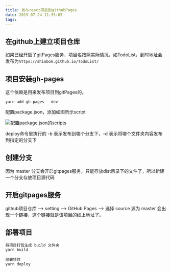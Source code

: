```yaml
---
title: 发布react项目到githubPages
date: 2019-07-24 11:35:05
tags:
---
```


## 在github上建立项目仓库

如果已经开启了gitPages服务，项目名按照实际情况，如TodoList，到时地址会发布为`https://shiobom.github.io/TodoList/`

## 项目安装gh-pages

这个依赖是用来发布项目到gitPages的。

```
yarn add gh-pages --dev
```

配置package.json，添加如图所示script

![配置package.json的scripts](http://chuantu.xyz/t6/702/1563940025x977013264.png)

deploy命令里执行的 -b 表示发布到哪个分支下，-d 表示将哪个文件夹内容发布到指定的分支下

## 创建分支

因为 master 分支会开启gitpages服务，只能存放dist目录下的文件了，所以新建一个分支存放项目源代码

## 开启gitpages服务

github项目仓库 --> setting --> GitHub Pages --> 选择 source 源为 master
会出现一个链接，这个链接就是该项目的线上地址了。

## 部署项目

```
将项目打包生成 build 文件夹
yarn build 

部署项目
yarn deploy
```

